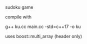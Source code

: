 sudoku game

compile with 

  g++ ku.cc main.cc -std=c++17 -o ku

uses boost::multi_array (header only)


